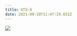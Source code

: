 ```yaml
---
title: OTS-9
date: 2021-09-10T11:47:29.651Z
---
```

![](/images/uploads/screenshot-2021-09-10-at-13.47.07.png)